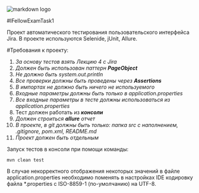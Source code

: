 ![markdown logo](https://www.tadviser.ru/images/7/7e/IFellow_Logo2023.png)

#IFellowExamTask1


Проект автоматического тестирования пользовательского интерфейса Jira. В проекте используются Selenide, jUnit, Allure.

#Требования к проекту:

1. *За основу тестов взять Лекцию 4 с Jira*
2. *Должен быть использован паттерн ***PageObject****
3. *Не должно быть system.out.println*
4. *Все проверки должны быть проведены через **Assertions***
5. *В импортах не должно быть ничего не используемого*
6. *Входные параметры должны быть только в application.properties*
7. *Все входные параметры в тесте должны использоваться из application.properties*
8. Тест должен работать из ***консоли***
9. *Должен строиться **allure** отчет*
10. *В проекте, в git должны быть только: папка src с наполнением, .gitignore, pom.xml, README.md*
11. *Проект должен быть отдельным*

Запуск тестов в консоли при помощи команды:

    mvn clean test

В случае некорректного отображения
некоторых значений в файле application.properties
необходимо поменять
в настройках IDE кодировку файла *.properties с 
ISO-8859-1 (по-умолчанию) на UTF-8.


